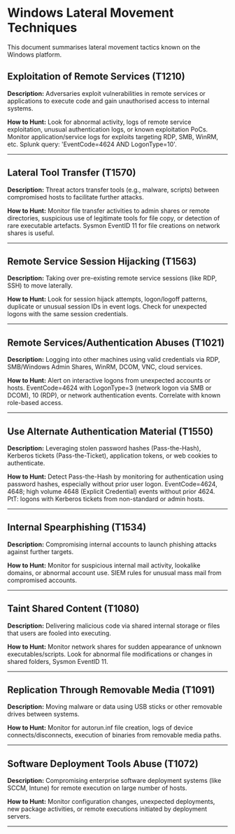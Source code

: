 # Windows Lateral Movement Techniques

This document summarises lateral movement tactics known on the Windows platform.

## Exploitation of Remote Services (T1210)

**Description:** Adversaries exploit vulnerabilities in remote services or applications to execute code and gain unauthorised access to internal systems.

**How to Hunt:** Look for abnormal activity, logs of remote service exploitation, unusual authentication logs, or known exploitation PoCs. Monitor application/service logs for exploits targeting RDP, SMB, WinRM, etc. Splunk query: 'EventCode=4624 AND LogonType=10'.

---

## Lateral Tool Transfer (T1570)

**Description:** Threat actors transfer tools (e.g., malware, scripts) between compromised hosts to facilitate further attacks.

**How to Hunt:** Monitor file transfer activities to admin shares or remote directories, suspicious use of legitimate tools for file copy, or detection of rare executable artefacts. Sysmon EventID 11 for file creations on network shares is useful.

---

## Remote Service Session Hijacking (T1563)

**Description:** Taking over pre-existing remote service sessions (like RDP, SSH) to move laterally.

**How to Hunt:** Look for session hijack attempts, logon/logoff patterns, duplicate or unusual session IDs in event logs. Check for unexpected logons with the same session credentials.

---

## Remote Services/Authentication Abuses (T1021)

**Description:** Logging into other machines using valid credentials via RDP, SMB/Windows Admin Shares, WinRM, DCOM, VNC, cloud services.

**How to Hunt:** Alert on interactive logons from unexpected accounts or hosts. EventCode=4624 with LogonType=3 (network logon via SMB or DCOM), 10 (RDP), or network authentication events. Correlate with known role-based access.

---

## Use Alternate Authentication Material (T1550)

**Description:** Leveraging stolen password hashes (Pass-the-Hash), Kerberos tickets (Pass-the-Ticket), application tokens, or web cookies to authenticate.

**How to Hunt:** Detect Pass-the-Hash by monitoring for authentication using password hashes, especially without prior user logon. EventCode=4624, 4648; high volume 4648 (Explicit Credential) events without prior 4624. PtT: logons with Kerberos tickets from non-standard or admin hosts.

---

## Internal Spearphishing (T1534)

**Description:** Compromising internal accounts to launch phishing attacks against further targets.

**How to Hunt:** Monitor for suspicious internal mail activity, lookalike domains, or abnormal account use. SIEM rules for unusual mass mail from compromised accounts.

---

## Taint Shared Content (T1080)

**Description:** Delivering malicious code via shared internal storage or files that users are fooled into executing.

**How to Hunt:** Monitor network shares for sudden appearance of unknown executables/scripts. Look for abnormal file modifications or changes in shared folders, Sysmon EventID 11.

---

## Replication Through Removable Media (T1091)

**Description:** Moving malware or data using USB sticks or other removable drives between systems.

**How to Hunt:** Monitor for autorun.inf file creation, logs of device connects/disconnects, execution of binaries from removable media paths.

---

## Software Deployment Tools Abuse (T1072)

**Description:** Compromising enterprise software deployment systems (like SCCM, Intune) for remote execution on large number of hosts.

**How to Hunt:** Monitor configuration changes, unexpected deployments, new package activities, or remote executions initiated by deployment servers.

---


